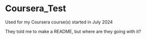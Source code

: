 # Coursera_Test
Used for my Coursera course(s) started in July 2024

They told me to make a README, but where are they going with it?

